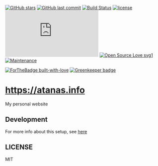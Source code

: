 [![GitHub stars](https://img.shields.io/github/stars/scriptex/atanas.info.svg?style=social&label=Stars)](https://github.com/scriptex/atanas.info)
[![GitHub last commit](https://img.shields.io/github/last-commit/scriptex/atanas.info.svg)](https://github.com/scriptex/atanas.info/commits/master)
[![Build Status](https://travis-ci.org/scriptex/atanas.info.svg?branch=master)](https://travis-ci.org/scriptex/atanas.info)
[![license](https://img.shields.io/github/license/scriptex/atanas.info.svg)](https://github.com/scriptex/atanas.info)
[![Analytics](https://ga-beacon.appspot.com/UA-83446952-1/github.com/scriptex/atanas.info/README.md)](https://github.com/scriptex/atanas.info/)
[![Open Source Love svg1](https://badges.frapsoft.com/os/v1/open-source.svg?v=103)](https://github.com/scriptex/atanas.info/)
[![Maintenance](https://img.shields.io/badge/Maintained%3F-yes-green.svg)](https://github.com/scriptex/atanas.info/graphs/commit-activity)

[![ForTheBadge built-with-love](http://ForTheBadge.com/images/badges/built-with-love.svg)](https://github.com/scriptex/) [![Greenkeeper badge](https://badges.greenkeeper.io/scriptex/atanas.info.svg)](https://greenkeeper.io/)

# https://atanas.info

My personal website

## Development

For more info about this setup, see [here](https://github.com/scriptex/webpack-mpa)

## LICENSE

MIT
